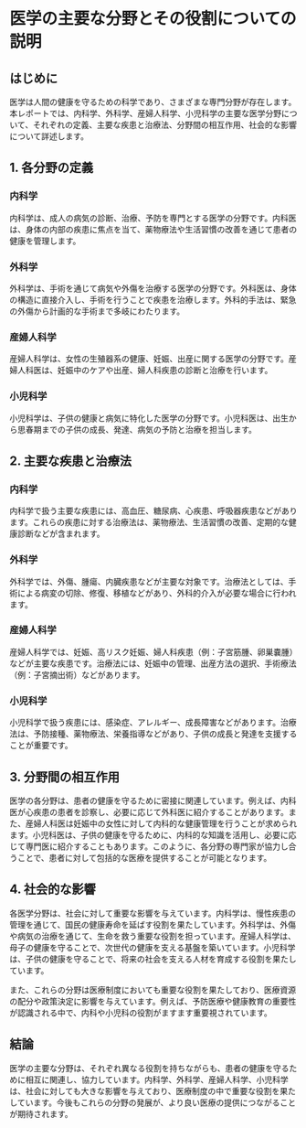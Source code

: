 # 医学の主要な分野とその役割についての説明

## はじめに

医学は人間の健康を守るための科学であり、さまざまな専門分野が存在します。本レポートでは、内科学、外科学、産婦人科学、小児科学の主要な医学分野について、それぞれの定義、主要な疾患と治療法、分野間の相互作用、社会的な影響について詳述します。

## 1. 各分野の定義

### 内科学

内科学は、成人の病気の診断、治療、予防を専門とする医学の分野です。内科医は、身体の内部の疾患に焦点を当て、薬物療法や生活習慣の改善を通じて患者の健康を管理します。

### 外科学

外科学は、手術を通じて病気や外傷を治療する医学の分野です。外科医は、身体の構造に直接介入し、手術を行うことで疾患を治療します。外科的手法は、緊急の外傷から計画的な手術まで多岐にわたります。

### 産婦人科学

産婦人科学は、女性の生殖器系の健康、妊娠、出産に関する医学の分野です。産婦人科医は、妊娠中のケアや出産、婦人科疾患の診断と治療を行います。

### 小児科学

小児科学は、子供の健康と病気に特化した医学の分野です。小児科医は、出生から思春期までの子供の成長、発達、病気の予防と治療を担当します。

## 2. 主要な疾患と治療法

### 内科学

内科学で扱う主要な疾患には、高血圧、糖尿病、心疾患、呼吸器疾患などがあります。これらの疾患に対する治療法は、薬物療法、生活習慣の改善、定期的な健康診断などが含まれます。

### 外科学

外科学では、外傷、腫瘍、内臓疾患などが主要な対象です。治療法としては、手術による病変の切除、修復、移植などがあり、外科的介入が必要な場合に行われます。

### 産婦人科学

産婦人科学では、妊娠、高リスク妊娠、婦人科疾患（例：子宮筋腫、卵巣嚢腫）などが主要な疾患です。治療法には、妊娠中の管理、出産方法の選択、手術療法（例：子宮摘出術）などがあります。

### 小児科学

小児科学で扱う疾患には、感染症、アレルギー、成長障害などがあります。治療法は、予防接種、薬物療法、栄養指導などがあり、子供の成長と発達を支援することが重要です。

## 3. 分野間の相互作用

医学の各分野は、患者の健康を守るために密接に関連しています。例えば、内科医が心疾患の患者を診察し、必要に応じて外科医に紹介することがあります。また、産婦人科医は妊娠中の女性に対して内科的な健康管理を行うことが求められます。小児科医は、子供の健康を守るために、内科的な知識を活用し、必要に応じて専門医に紹介することもあります。このように、各分野の専門家が協力し合うことで、患者に対して包括的な医療を提供することが可能となります。

## 4. 社会的な影響

各医学分野は、社会に対して重要な影響を与えています。内科学は、慢性疾患の管理を通じて、国民の健康寿命を延ばす役割を果たしています。外科学は、外傷や病気の治療を通じて、生命を救う重要な役割を担っています。産婦人科学は、母子の健康を守ることで、次世代の健康を支える基盤を築いています。小児科学は、子供の健康を守ることで、将来の社会を支える人材を育成する役割を果たしています。

また、これらの分野は医療制度においても重要な役割を果たしており、医療資源の配分や政策決定に影響を与えています。例えば、予防医療や健康教育の重要性が認識される中で、内科や小児科の役割がますます重要視されています。

## 結論

医学の主要な分野は、それぞれ異なる役割を持ちながらも、患者の健康を守るために相互に関連し、協力しています。内科学、外科学、産婦人科学、小児科学は、社会に対しても大きな影響を与えており、医療制度の中で重要な役割を果たしています。今後もこれらの分野の発展が、より良い医療の提供につながることが期待されます。